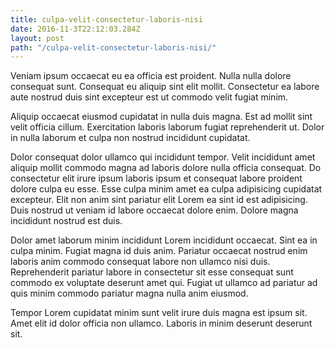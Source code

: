 ```yaml
---
title: culpa-velit-consectetur-laboris-nisi
date: 2016-11-3T22:12:03.284Z
layout: post
path: "/culpa-velit-consectetur-laboris-nisi/"
---
```


Veniam ipsum occaecat eu ea officia est proident. Nulla nulla dolore consequat sunt. Consequat eu aliquip sint elit mollit. Consectetur ea labore aute nostrud duis sint excepteur est ut commodo velit fugiat minim.

Aliquip occaecat eiusmod cupidatat in nulla duis magna. Est ad mollit sint velit officia cillum. Exercitation laboris laborum fugiat reprehenderit ut. Dolor in nulla laborum et culpa non nostrud incididunt cupidatat.

Dolor consequat dolor ullamco qui incididunt tempor. Velit incididunt amet aliquip mollit commodo magna ad laboris dolore nulla officia consequat. Do consectetur elit irure ipsum laboris ipsum et consequat labore proident dolore culpa eu esse. Esse culpa minim amet ea culpa adipisicing cupidatat excepteur. Elit non anim sint pariatur elit Lorem ea sint id est adipisicing. Duis nostrud ut veniam id labore occaecat dolore enim. Dolore magna incididunt nostrud est duis.

Dolor amet laborum minim incididunt Lorem incididunt occaecat. Sint ea in culpa minim. Fugiat magna id duis anim. Pariatur occaecat nostrud enim laboris anim commodo consequat labore non ullamco nisi duis. Reprehenderit pariatur labore in consectetur sit esse consequat sunt commodo ex voluptate deserunt amet qui. Fugiat ut ullamco ad pariatur ad quis minim commodo pariatur magna nulla anim eiusmod.

Tempor Lorem cupidatat minim sunt velit irure duis magna est ipsum sit. Amet elit id dolor officia non ullamco. Laboris in minim deserunt deserunt sit.